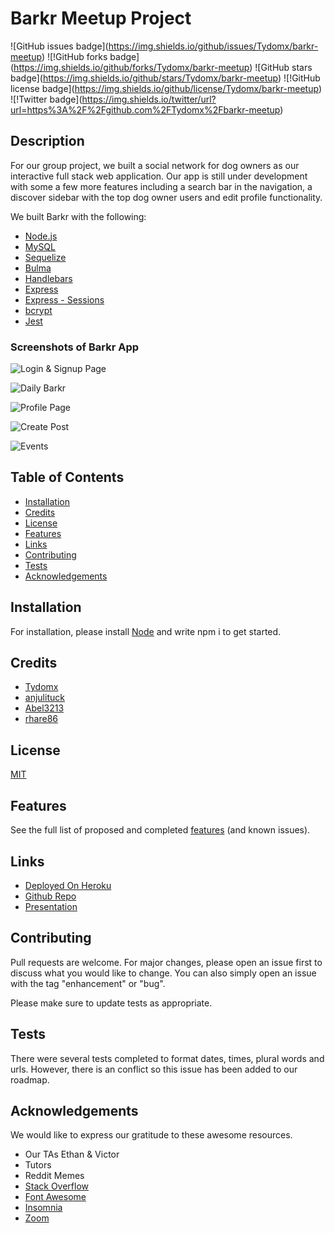 # Barkr Meetup Project

!\[GitHub issues badge\](https://img.shields.io/github/issues/Tydomx/barkr-meetup)
!\[!GitHub forks badge\](https://img.shields.io/github/forks/Tydomx/barkr-meetup)
!\[GitHub stars badge\](https://img.shields.io/github/stars/Tydomx/barkr-meetup)
!\[!GitHub license badge\](https://img.shields.io/github/license/Tydomx/barkr-meetup)
!\[!Twitter badge\](https://img.shields.io/twitter/url?url=https%3A%2F%2Fgithub.com%2FTydomx%2Fbarkr-meetup)

 
 ## Description

For our group project, we built a social network for dog owners as our interactive full stack web application. Our app is still under development with some a few more features including a search bar in the navigation, a discover sidebar with the top dog owner users and edit profile functionality.

We built Barkr with the following:
* [Node.js](https://nodejs.org/en/)
* [MySQL](https://www.mysql.com/)
* [Sequelize](https://sequelize.org/)
* [Bulma](https://bulma.io/) 
* [Handlebars](https://handlebarsjs.com/)
* [Express](https://expressjs.com/)
* [Express - Sessions](https://www.npmjs.com/package/express-session)
* [bcrypt](https://www.npmjs.com/package/bcryptjs)
* [Jest](https://jestjs.io/)

### Screenshots of Barkr App
 

![Login & Signup Page](/public/images/login.png "Login & Signup Page")

![Daily Barkr](/public/images/homepage.png "Daily Barkr — The Homepage")

![Profile Page](/public/images/profilename.png "My Profile")

![Create Post](/public/images/createpost.png "Create Post")

![Events](/public/images/events.png "Events")


 ## Table of Contents 
 
 - [Installation](#installation)
 - [Credits](#credits)
 - [License](#license)
 - [Features](#features)
 - [Links](#links)
 - [Contributing](#contributing)
 - [Tests](#tests)
 - [Acknowledgements](#acknowledgements)
 
 
 ## Installation

 For installation, please install [Node](https://nodejs.dev) and write npm i to get started.
 
 ## Credits

* [Tydomx](https://github.com/Tydomx)
* [anjulituck](https://github.com/anjulituck)
* [Abel3213](https://github.com/Abel3213)
* [rhare86](https://github.com/rhare86)

 ## License
 
[MIT](https://choosealicense.com/licenses/mit/)
 
 ## Features

 See the full list of proposed and completed [features](https://github.com/Tydomx/barkr-meetup/issues) (and known issues).

 ## Links

* [Deployed On Heroku](https://barkr-meetup.herokuapp.com)
* [Github Repo](https://github.com/Tydomx/barkr-meetup)
* [Presentation](https://docs.google.com/presentation/d/1T1pB9th0iznImvRJMZI2yw61akT2MUZftVwS47kQ6K0/edit?usp=sharing)

 ## Contributing

Pull requests are welcome. For major changes, please open an issue first to discuss what you would like to change. You can also simply open an issue with the tag "enhancement" or "bug". 

Please make sure to update tests as appropriate.

 ## Tests

There were several tests completed to format dates, times, plural words and urls. However, there is an conflict so this issue has been added to our roadmap.
  
## Acknowledgements 

We would like to express our gratitude to these awesome resources. 
* Our TAs Ethan & Victor
* Tutors 
* Reddit Memes
* [Stack Overflow](https://stackoverflow.com/)
* [Font Awesome](https://fontawesome.com/)
* [Insomnia](https://insomnia.rest/)
* [Zoom](https://zoom.us/)

  